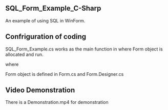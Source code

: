 ## SQL_Form_Example_C-Sharp

An example of using SQL in WinForm.

## Confriguration of coding

SQL_Form_Example.cs works as the main function in where Form object is allocated and run.

where

Form object is defined in Form.cs and Form.Designer.cs

## Video Demonstration

There is a Demonstration.mp4 for demonstration
